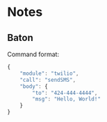 # Notes

## Baton

Command format:

```js
{
    "module": "twilio",
    "call": "sendSMS",
    "body": {
        "to": "424-444-4444",
        "msg": "Hello, World!"
    }
}
```
